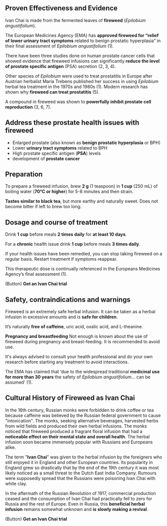 ## Proven Effectiveness and Evidence
Ivan Chai is made from the fermented leaves of **fireweed** (*Epilobium angustifolium*).

The European Medicines Agency (EMA) has **approved fireweed for “relief of lower urinary tract symptoms** related to benign prostatic hyperplasia” in their final assessment of *Epilobium angustifolium* (1).

There have been three studies done on human prostate cancer cells that showed evidence that fireweed infusions can significantly **reduce the level of prostate specific antigen** (PSA) secretion (2, 3, 4). 

Other species of *Epilobium* were used to treat prostatitis in Europe after Austrian herbalist Maria Trebens published her success in using *Epilobium* herbal tea treatment in the 1970s and 1980s (1). Modern research has shown why **fireweed can treat prostatitis** (5).

A compound in fireweed was shown to **powerfully inhibit prostate cell reproduction** (3, 6, 7).


## Address these prostate health issues with fireweed
- Enlarged prostate (also known as **benign prostatic hyperplasia** or BPH)
- Lower **urinary tract symptoms** related to BPH 
- High prostate specific antigen (**PSA**) levels
- development of **prostate cancer**

## Preparation

To prepare a fireweed infusion, brew **2 g** (1 teaspoon) in **1 cup** (250 mL) of boiling water (**70°C or higher**) for 5-8 minutes and then strain.

**Tastes similar to black tea**, but more earthy and naturally sweet. Does not become bitter if left to brew too long.

## Dosage and course of treatment

Drink **1 cup** before meals **2 times daily** for **at least 10 days**.

For a **chronic** health issue drink **1 cup** before meals **3 times daily**.

If your health issues have been remedied, you can stop taking fireweed on a regular basis. Restart treatment if symptoms reappear.

This therapeutic dose is continually referenced in the Europeans Medicines Agency’s final assessment (1).


(Button) **Get an Ivan Chai trial**


## Safety, contraindications and warnings

Fireweed is an extremely safe herbal infusion. It can be taken as a herbal infusion in excessive amounts and is **safe for children**.

It’s naturally **free of caffeine**, uric acid, oxalic acid, and L-theanine.

**Pregnancy and breastfeeding** Not enough is known about the use of fireweed during pregnancy and breast-feeding. It is recommended to avoid use.

It's always advised to consult your health professional and do your own research before starting any treatment to avoid interactions.

The EMA has claimed that ‘due to the widespread traditional **medicinal use for more than 30 years** the safety of *Epilobium angustifolium*… can be assumed' (1).

## Cultural History of Fireweed as Ivan Chai

In the 16th century, Russian monks were forbidden to drink coffee or tea because caffeine was believed by the Russian federal government to cause "intoxication". The monks, seeking alternative beverages, harvested herbs from wild fields and produced their own herbal infusions. The monks noticed that fireweed produced a fragrant floral infusion that had a **noticeable effect on their mental state and overall health**. The herbal infusion soon became immensely popular with Russians and Europeans alike.

The term "**Ivan Chai**" was given to the herbal infusion by the foreigners who still enjoyed it in England and other European countries. Its popularity in England grew so drastically that by the end of the 19th century it was most likely noticed as a small threat to the Dutch East India Company. Rumours were supposedly spread that the Russians were poisoning Ivan Chai with white clay.

In the aftermath of the Russian Revolution of 1917, commercial production ceased and the consumption of Ivan Chai had practically fell to zero for Russia and the rest of Europe. Even in Russia, this **beneficial herbal infusion** remains somewhat unknown and **is slowly making a revival**.



(Button) **Get an Ivan Chai trial**
